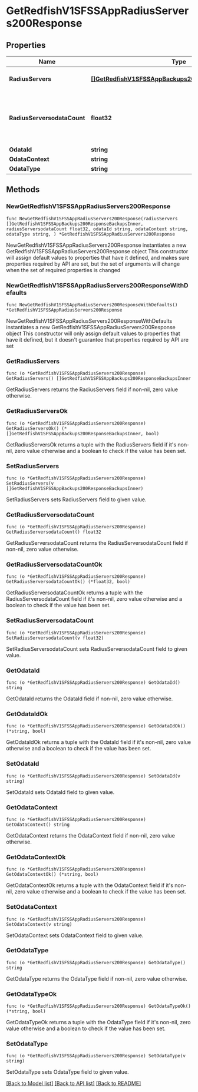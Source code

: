 # GetRedfishV1SFSSAppRadiusServers200Response

## Properties

Name | Type | Description | Notes
------------ | ------------- | ------------- | -------------
**RadiusServers** | [**[]GetRedfishV1SFSSAppBackups200ResponseBackupsInner**](GetRedfishV1SFSSAppBackups200ResponseBackupsInner.md) | A set of RADIUS servers | 
**RadiusServersodataCount** | **float32** | Number of RADIUS servers configured up to a maximum of 10 | 
**OdataId** | **string** |  | 
**OdataContext** | **string** |  | 
**OdataType** | **string** |  | 

## Methods

### NewGetRedfishV1SFSSAppRadiusServers200Response

`func NewGetRedfishV1SFSSAppRadiusServers200Response(radiusServers []GetRedfishV1SFSSAppBackups200ResponseBackupsInner, radiusServersodataCount float32, odataId string, odataContext string, odataType string, ) *GetRedfishV1SFSSAppRadiusServers200Response`

NewGetRedfishV1SFSSAppRadiusServers200Response instantiates a new GetRedfishV1SFSSAppRadiusServers200Response object
This constructor will assign default values to properties that have it defined,
and makes sure properties required by API are set, but the set of arguments
will change when the set of required properties is changed

### NewGetRedfishV1SFSSAppRadiusServers200ResponseWithDefaults

`func NewGetRedfishV1SFSSAppRadiusServers200ResponseWithDefaults() *GetRedfishV1SFSSAppRadiusServers200Response`

NewGetRedfishV1SFSSAppRadiusServers200ResponseWithDefaults instantiates a new GetRedfishV1SFSSAppRadiusServers200Response object
This constructor will only assign default values to properties that have it defined,
but it doesn't guarantee that properties required by API are set

### GetRadiusServers

`func (o *GetRedfishV1SFSSAppRadiusServers200Response) GetRadiusServers() []GetRedfishV1SFSSAppBackups200ResponseBackupsInner`

GetRadiusServers returns the RadiusServers field if non-nil, zero value otherwise.

### GetRadiusServersOk

`func (o *GetRedfishV1SFSSAppRadiusServers200Response) GetRadiusServersOk() (*[]GetRedfishV1SFSSAppBackups200ResponseBackupsInner, bool)`

GetRadiusServersOk returns a tuple with the RadiusServers field if it's non-nil, zero value otherwise
and a boolean to check if the value has been set.

### SetRadiusServers

`func (o *GetRedfishV1SFSSAppRadiusServers200Response) SetRadiusServers(v []GetRedfishV1SFSSAppBackups200ResponseBackupsInner)`

SetRadiusServers sets RadiusServers field to given value.


### GetRadiusServersodataCount

`func (o *GetRedfishV1SFSSAppRadiusServers200Response) GetRadiusServersodataCount() float32`

GetRadiusServersodataCount returns the RadiusServersodataCount field if non-nil, zero value otherwise.

### GetRadiusServersodataCountOk

`func (o *GetRedfishV1SFSSAppRadiusServers200Response) GetRadiusServersodataCountOk() (*float32, bool)`

GetRadiusServersodataCountOk returns a tuple with the RadiusServersodataCount field if it's non-nil, zero value otherwise
and a boolean to check if the value has been set.

### SetRadiusServersodataCount

`func (o *GetRedfishV1SFSSAppRadiusServers200Response) SetRadiusServersodataCount(v float32)`

SetRadiusServersodataCount sets RadiusServersodataCount field to given value.


### GetOdataId

`func (o *GetRedfishV1SFSSAppRadiusServers200Response) GetOdataId() string`

GetOdataId returns the OdataId field if non-nil, zero value otherwise.

### GetOdataIdOk

`func (o *GetRedfishV1SFSSAppRadiusServers200Response) GetOdataIdOk() (*string, bool)`

GetOdataIdOk returns a tuple with the OdataId field if it's non-nil, zero value otherwise
and a boolean to check if the value has been set.

### SetOdataId

`func (o *GetRedfishV1SFSSAppRadiusServers200Response) SetOdataId(v string)`

SetOdataId sets OdataId field to given value.


### GetOdataContext

`func (o *GetRedfishV1SFSSAppRadiusServers200Response) GetOdataContext() string`

GetOdataContext returns the OdataContext field if non-nil, zero value otherwise.

### GetOdataContextOk

`func (o *GetRedfishV1SFSSAppRadiusServers200Response) GetOdataContextOk() (*string, bool)`

GetOdataContextOk returns a tuple with the OdataContext field if it's non-nil, zero value otherwise
and a boolean to check if the value has been set.

### SetOdataContext

`func (o *GetRedfishV1SFSSAppRadiusServers200Response) SetOdataContext(v string)`

SetOdataContext sets OdataContext field to given value.


### GetOdataType

`func (o *GetRedfishV1SFSSAppRadiusServers200Response) GetOdataType() string`

GetOdataType returns the OdataType field if non-nil, zero value otherwise.

### GetOdataTypeOk

`func (o *GetRedfishV1SFSSAppRadiusServers200Response) GetOdataTypeOk() (*string, bool)`

GetOdataTypeOk returns a tuple with the OdataType field if it's non-nil, zero value otherwise
and a boolean to check if the value has been set.

### SetOdataType

`func (o *GetRedfishV1SFSSAppRadiusServers200Response) SetOdataType(v string)`

SetOdataType sets OdataType field to given value.



[[Back to Model list]](../README.md#documentation-for-models) [[Back to API list]](../README.md#documentation-for-api-endpoints) [[Back to README]](../README.md)


